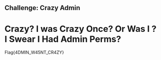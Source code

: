 ## Challenge: Crazy Admin

# Crazy? I was Crazy Once? Or Was I ? I Swear I Had Admin Perms?

Flag{4DMIN_W45NT_CR4ZY}
